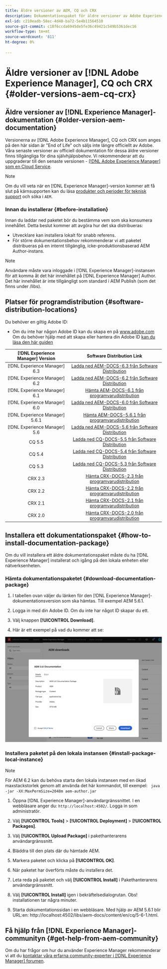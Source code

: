 ```yaml
---
title: Äldre versioner av AEM, CQ och CRX
description: Dokumentationspaket för äldre versioner av Adobe Experience Manager, CQ och CRX.
exl-id: c210eadb-58ec-4d40-ba72-5e4b11564510
source-git-commit: c18f6ccda6945de5fe36c49421c549b5361dec16
workflow-type: tm+mt
source-wordcount: '811'
ht-degree: 0%

---
```


# Äldre versioner av [!DNL Adobe Experience Manager], CQ och CRX {#older-versions-aem-cq-crx}

## Äldre versioner av [!DNL Experience Manager]-dokumentation {#older-version-aem-documentation}

Versionerna av [!DNL Adobe Experience Manager], CQ och CRX som anges på den här sidan är &quot;End of Life&quot; och säljs inte längre officiellt av Adobe. Våra senaste versioner av officiell dokumentation för dessa äldre versioner finns tillgängliga för dina självhjälpsbehov. Vi rekommenderar att du uppgraderar till den senaste versionen - [[!DNL Adobe Experience Manager] som en Cloud Service](https://experienceleague.adobe.com/docs/experience-manager-cloud-service.html).

>[!NOTE]
>
>Om du vill veta när en [!DNL Experience Manager]-version kommer att få slut på kärnsupporten kan du läsa [produkter och perioder för teknisk support](https://helpx.adobe.com/support/programs/eol-matrix.html) och söka i `AEM`.

### Innan du installerar {#before-installation}

Innan du laddar ned paketet bör du bestämma vem som ska konsumera innehållet. Detta beslut kommer att avgöra hur det ska distribueras:

* Utvecklare kan installera lokalt för snabb referens.
* För större dokumentationsbehov rekommenderar vi att paketet distribueras på en internt tillgänglig, icke-produktionsbaserad AEM Author-instans.

>[!NOTE]
>
>Användare måste vara inloggade i [!DNL Experience Manager]-instansen för att komma åt det här innehållet på [!DNL Experience Manager] Author. Det här innehållet är inte tillgängligt som standard i AEM Publish (som det finns under /libs).

## Platser för programdistribution {#software-distribution-locations}

Du behöver en giltig Adobe ID:

* Om du inte har någon Adobe ID kan du skapa en på www.adobe.com
Om du behöver hjälp med att skapa eller hantera din Adobe ID [kan du läsa den här guiden](https://helpx.adobe.com/manage-account.html)

| [!DNL Experience Manager] Version | Software Distribution Link |
|:-----------:|:--------------------------------------------------:|
| [!DNL Experience Manager] 6.3 | [Ladda ned AEM-DOCS-6.3 från Software Distribution](https://experience.adobe.com/#/downloads/content/software-distribution/en/aem.html?package=/content/software-distribution/en/details.html/content/dam/aem/public/adobe/packages/aem-docs/aem-docs-6-3.zip) |
| [!DNL Experience Manager] 6.2 | [Ladda ned AEM-DOCS-6.2 från Software Distribution](https://experience.adobe.com/#/downloads/content/software-distribution/en/aem.html?package=/content/software-distribution/en/details.html/content/dam/aem/public/adobe/packages/aem-docs/aem-docs-6-2.zip) |
| [!DNL Experience Manager] 6.1 | [Hämta AEM-DOCS-6.1 från programvarudistribution](https://experience.adobe.com/#/downloads/content/software-distribution/en/aem.html?package=/content/software-distribution/en/details.html/content/dam/aem/public/adobe/packages/aem-docs/aem-6-1.zip) |
| [!DNL Experience Manager] 6.0 | [Ladda ned AEM-DOCS-6.0 från Software Distribution](https://experience.adobe.com/#/downloads/content/software-distribution/en/aem.html?package=/content/software-distribution/en/details.html/content/dam/aem/public/adobe/packages/aem-docs/aem-docs-6-0.zip) |
| [!DNL Experience Manager] 5.6.1 | [Hämta AEM-DOCS-5.6.1 från programvarudistribution](https://experience.adobe.com/#/downloads/content/software-distribution/en/aem.html?package=/content/software-distribution/en/details.html/content/dam/aem/public/adobe/packages/aem-docs/aem-docs-5-6-1.zip) |
| [!DNL Experience Manager] 5.6 | [Ladda ned AEM-DOCS-5.6 från Software Distribution](https://experience.adobe.com/#/downloads/content/software-distribution/en/aem.html?package=/content/software-distribution/en/details.html/content/dam/aem/public/adobe/packages/aem-docs/aem-docs-5-6.zip) |
| CQ 5.5 | [Ladda ned CQ-DOCS-5.5 från Software Distribution](https://experience.adobe.com/#/downloads/content/software-distribution/en/aem.html?package=%2Fcontent%2Fsoftware-distribution%2Fen%2Fdetails.html%2Fcontent%2Fdam%2Faem%2Fpublic%2Fadobe%2Fpackages%2Faem-docs%2Faem-docs-5-5.zip) |
| CQ 5.4 | [Ladda ned CQ-DOCS-5.4 från Software Distribution](https://experience.adobe.com/#/downloads/content/software-distribution/en/aem.html?package=/content/software-distribution/en/details.html/content/dam/aem/public/adobe/packages/aem-docs/aem-docs-5-4.zip) |
| CQ 5.3 | [Ladda ned CQ-DOCS-5.3 från Software Distribution](https://experience.adobe.com/#/downloads/content/software-distribution/en/aem.html?package=/content/software-distribution/en/details.html/content/dam/aem/public/adobe/packages/aem-docs/aem-docs-5-3.zip) |
| CRX 2.3 | [Hämta CRX-DOCS-2.3 från programvarudistribution](https://experience.adobe.com/#/downloads/content/software-distribution/en/aem.html?package=/content/software-distribution/en/details.html/content/dam/aem/public/adobe/packages/aem-docs/crx-docs-2-3.zip) |
| CRX 2.2 | [Hämta CRX-DOCS-2.2 från programvarudistribution](https://experience.adobe.com/#/downloads/content/software-distribution/en/aem.html?package=/content/software-distribution/en/details.html/content/dam/aem/public/adobe/packages/aem-docs/crx-docs-2-2.zip) |
| CRX 2.1 | [Hämta CRX-DOCS-2.1 från programvarudistribution](https://experience.adobe.com/#/downloads/content/software-distribution/en/aem.html?package=/content/software-distribution/en/details.html/content/dam/aem/public/adobe/packages/aem-docs/crx-docs-2-1.zip) |
| CRX 2.0 | [Hämta CRX-DOCS-2.0 från programvarudistribution](https://experience.adobe.com/#/downloads/content/software-distribution/en/aem.html?package=/content/software-distribution/en/details.html/content/dam/aem/public/adobe/packages/aem-docs/crx-docs-2-0.zip) |

## Installera ett dokumentationspaket {#how-to-install-documentation-package}

Om du vill installera ett äldre dokumentationspaket måste du ha [!DNL Experience Manager] installerat och igång på den lokala enheten eller nätverksenheten.

### Hämta dokumentationspaketet {#download-documentation-package}

1. I tabellen ovan väljer du länken för den [!DNL Experience Manager]-dokumentationsversion som ska hämtas. Till exempel AEM 5.6.1.

1. Logga in med din Adobe ID. Om du inte har något ID skapar du ett.

1. Välj knappen **[!UICONTROL Download]**.

1. Här är ett exempel på vad du kommer att se:

![Exempel på programvarudistribution](assets/screen_shot_2020-07-10at161922.jpg)

### Installera paketet på den lokala instansen {#install-package-local-instance}

>[!NOTE]
>
>För AEM 6.2 kan du behöva starta den lokala instansen med en ökad maxstackstorlek genom att använda det här kommandot, till exempel: ` java -jar -XX:MaxPermSize=2048m aem-author.jar`

1. Öppna [!DNL Experience Manager]-användargränssnittet. I en webbläsare anger du: `http://localhost:4502/`. Logga in som administratör.

1. Välj **[!UICONTROL Tools]** > **[!UICONTROL Deployment]** > **[!UICONTROL Packages]**.

1. Välj **[!UICONTROL Upload Package]** i pakethanterarens användargränssnitt.

1. Bläddra till den plats där du hämtade AEM.

1. Markera paketet och klicka på **[!UICONTROL OK]**.

1. När paketet har överförts måste du installera det.

1. Leta reda på paketet och välj **[!UICONTROL Install]** i Pakethanterarens användargränssnitt.

1. Välj **[!UICONTROL Install]** igen i bekräftelsedialogrutan. Obs! installationen tar några minuter.

1. Starta dokumentationssidan i en webbläsare. Med hjälp av AEM 5.6.1 blir URL:en: http://localhost:4502/libs/aem-docs/content/en/cq/5-6-1.html.

## Få hjälp från [!DNL Experience Manager]-communityn {#get-help-from-aem-community}

Om du har frågor om hur du använder Experience Manager rekommenderar vi att du [kontaktar våra erfarna community-experter i [!DNL Experience Manager] forumen](https://experienceleaguecommunities.adobe.com/t5/adobe-experience-manager/ct-p/adobe-experience-manager-community).
